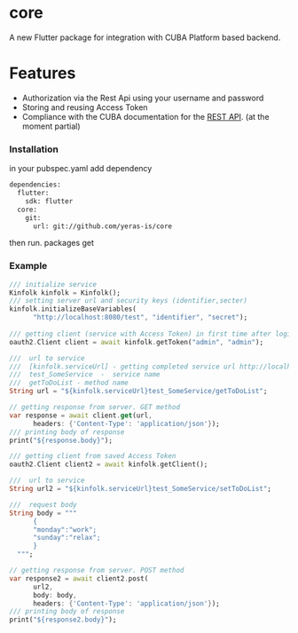 # core

A new Flutter package for integration with CUBA Platform based backend.

# Features
  - Authorization via the Rest Api using your username and password
  - Storing and reusing Access Token
  - Compliance with the CUBA documentation for the [REST API](https://doc.cuba-platform.com/restapi-7.2/). (at the moment partial)

### Installation

in your pubspec.yaml add dependency

```sh
dependencies:
  flutter:
    sdk: flutter
  core:
    git:
      url: git://github.com/yeras-is/core
```
then run.  packages get

### Example 

```dart
/// initialize service
Kinfolk kinfolk = Kinfolk();
/// setting server url and security keys (identifier,secter)
kinfolk.initializeBaseVariables(
      "http://localhost:8080/test", "identifier", "secret");
      
/// getting client (service with Access Token) in first time after login
oauth2.Client client = await kinfolk.getToken("admin", "admin");

///  url to service 
///  [kinfolk.serviceUrl] - getting completed service url http://localhost:8080/test/v2/services/
///  test_SomeService  -  service name 
///  getToDoList - method name
String url = "${kinfolk.serviceUrl}test_SomeService/getToDoList";

// getting response from server. GET method
var response = await client.get(url,
      headers: {'Content-Type': 'application/json'});
/// printing body of response
print("${response.body}");

/// getting client from saved Access Token
oauth2.Client client2 = await kinfolk.getClient();

///  url to service 
String url2 = "${kinfolk.serviceUrl}test_SomeService/setToDoList";

///  request body 
String body = """
      {
      "monday":"work";
      "sunday":"relax";
      }
  """;

// getting response from server. POST method
var response2 = await client2.post(
      url2,
      body: body,
      headers: {'Content-Type': 'application/json'});
/// printing body of response
print("${response2.body}");
```
